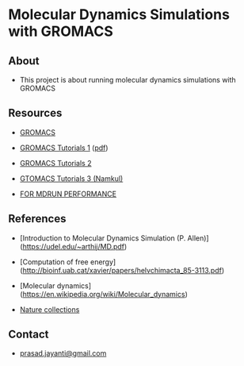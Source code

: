 # Molecular Dynamics Simulations with GROMACS 

## About 

- This project is about running molecular dynamics simulations  with GROMACS


## Resources 

- [GROMACS](http://www.gromacs.org/)

- [GROMACS Tutorials 1](http://www.mdtutorials.com/gmx/) ([pdf](http://www.gromacs.org/@api/deki/files/206/=membrane_tutorial_online.pdf))

- [GROMACS Tutorials 2](http://www.gromacs.org/@api/deki/files/198/=gmx-tutorial.pdf)

- [GTOMACS Tutorials 3 (Namkul)](https://github.com/jalemkul/gmx_tutorials_livecoms/blob/master/gmx_tutorials.pdf)

- [FOR MDRUN PERFORMANCE](http://manual.gromacs.org/documentation/5.1/user-guide/mdrun-performance.html)

## References 

- [Introduction to Molecular Dynamics Simulation (P. Allen)] (https://udel.edu/~arthij/MD.pdf)

- [Computation of free energy] (http://bioinf.uab.cat/xavier/papers/helvchimacta_85-3113.pdf)

- [Molecular dynamics] (https://en.wikipedia.org/wiki/Molecular_dynamics)

- [Nature collections](https://www.nature.com/subjects/molecular-dynamics)


##  Contact 
 
- prasad.jayanti@gmail.com  

